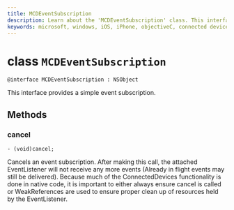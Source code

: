 ```yaml
---
title: MCDEventSubscription
description: Learn about the 'MCDEventSubscription' class. This interface provides a simple way to manage an event subscription.
keywords: microsoft, windows, iOS, iPhone, objectiveC, connected devices, Project Rome
---
```


# class `MCDEventSubscription` 

```
@interface MCDEventSubscription : NSObject
```  
This interface provides a simple event subscription.

## Methods

### cancel
`- (void)cancel;`

Cancels an event subscription. After making this call, the attached EventListener will
not receive any more events (Already in flight events may still be delivered).
Because much of the ConnectedDevices functionality is done in native code, it is important
to either always ensure cancel is called or WeakReferences are used to ensure proper clean up
of resources held by the EventListener.

